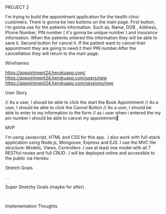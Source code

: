PROJECT 2


I'm trying to build the appointment application for the health clinic customers. There is gonna be two buttons on the main page. First button, i'm gonna use for the patients information. Such as, Name, DOB , Address, Phone Number, PIN number ( it's gonna be unique number ) and insurance information. When the patients entered this information they will be able to save it. Second button for cancel it. If the patient want to cancel their appointment they are going to need it their PIN number.After the cancelllation they will return to the main page.


Wireframes

https://appointment24.herokuapp.com/
https://appointment24.herokuapp.com/users/new
https://appointment24.herokuapp.com/sessions/new



User Story

// As a user, I should be able to click the start the Book Appointment // As a user, I should be able to click the Cancel Button // As a user, I should be able to enter to my information to the form // as i user when i entered the my pin number i should be able to cancel my appointment

MVP

 I'm using Javascript, HTML and CSS for this app.
.I also work with full-stack application using Node.js, Mongoose, Express and EJS
.I use the MVC file structure: Models, Views, Controllers
.I use at least one model with all 7 RESTful routes and full CRUD.
.I will be deployed online and accessible to the public via Heroku


Stretch Goals

. 
.

Super Stretchy Goals (maybe for after)

​

Implementation Thoughts
